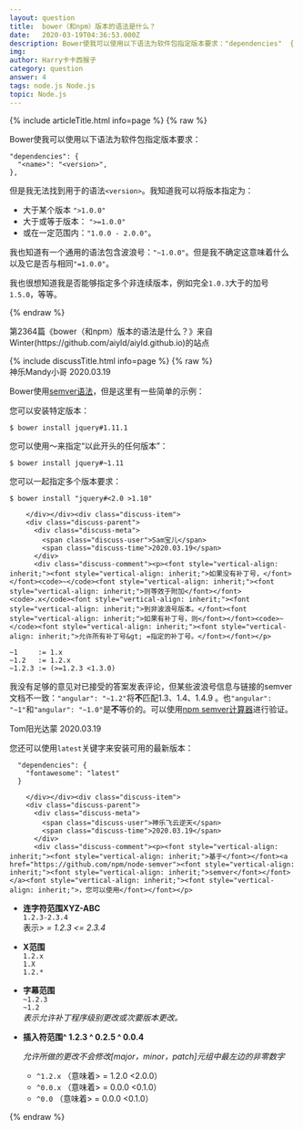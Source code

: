 ```yaml
---
layout: question
title:  bower（和npm）版本的语法是什么？
date:   2020-03-19T04:36:53.000Z
description: Bower使我可以使用以下语法为软件包指定版本要求："dependencies"  {  "<name>"  "<version>",},但...
img: 
author: Harry卡卡西猴子
category: question
answer: 4
tags: node.js Node.js
topic: Node.js
---
```

<div class="article-root">
  <div class="article">
    {% include articleTitle.html info=page %}
    {% raw %}
    <div class="article-content"><p><font style="vertical-align: inherit;"><font style="vertical-align: inherit;">Bower使我可以使用以下语法为软件包指定版本要求：</font></font></p>

<pre><code>"dependencies": {<font></font>
  "&lt;name&gt;": "&lt;version&gt;",<font></font>
},<font></font>
</code></pre>

<p><font style="vertical-align: inherit;"><font style="vertical-align: inherit;">但是我无法找到用于的语法</font></font><code>&lt;version&gt;</code><font style="vertical-align: inherit;"><font style="vertical-align: inherit;">。</font><font style="vertical-align: inherit;">我知道我可以将版本指定为：</font></font></p>

<ul>
<li><font style="vertical-align: inherit;"><font style="vertical-align: inherit;">大于某个版本 </font></font><code>"&gt;1.0.0"</code></li>
<li><font style="vertical-align: inherit;"><font style="vertical-align: inherit;">大于或等于版本： </font></font><code>"&gt;=1.0.0"</code></li>
<li><font style="vertical-align: inherit;"><font style="vertical-align: inherit;">或在一定范围内：</font></font><code>"1.0.0 - 2.0.0"</code><font style="vertical-align: inherit;"><font style="vertical-align: inherit;">。</font></font></li>
</ul>

<p><font style="vertical-align: inherit;"><font style="vertical-align: inherit;">我也知道有一个通用的语法包含波浪号：</font></font><code>"~1.0.0"</code><font style="vertical-align: inherit;"><font style="vertical-align: inherit;">。</font><font style="vertical-align: inherit;">但是我不确定这意味着什么以及它是否与相同</font></font><code>"=1.0.0"</code><font style="vertical-align: inherit;"><font style="vertical-align: inherit;">。</font></font></p>

<p><font style="vertical-align: inherit;"><font style="vertical-align: inherit;">我也很想知道我是否能够指定多个非连续版本，例如完全</font></font><code>1.0.3</code><font style="vertical-align: inherit;"><font style="vertical-align: inherit;">大于的加号</font></font><code>1.5.0</code><font style="vertical-align: inherit;"><font style="vertical-align: inherit;">，等等。</font></font></p></div>
    {% endraw %}
  </div>
  <p class="winter_mark">第2364篇《bower（和npm）版本的语法是什么？》来自Winter(https://github.com/aiyld/aiyld.github.io)的站点</p>
  <div class="discuss-wrapper">
    {% include discussTitle.html info=page %}
    {% raw %}
    <div class="discuss-list">
    <div class="discuss-item">
        <div class="discuss-parent">
          <div class="discuss-meta">
            <span class="discuss-user">神乐Mandy小哥</span>
            <span class="discuss-time">2020.03.19</span>
          </div>
          <div class="discuss-comment"><p><font style="vertical-align: inherit;"><font style="vertical-align: inherit;">Bower使用</font></font><a href="https://github.com/isaacs/node-semver/"><font style="vertical-align: inherit;"><font style="vertical-align: inherit;">semver语法</font></font></a><font style="vertical-align: inherit;"><font style="vertical-align: inherit;">，但是这里有一些简单的示例：</font></font></p>

<p><font style="vertical-align: inherit;"><font style="vertical-align: inherit;">您可以安装特定版本：</font></font></p>

<pre><code>$ bower install jquery#1.11.1
</code></pre>

<p><font style="vertical-align: inherit;"><font style="vertical-align: inherit;">您可以使用〜来指定“以此开头的任何版本”：</font></font></p>

<pre><code>$ bower install jquery#~1.11
</code></pre>

<p><font style="vertical-align: inherit;"><font style="vertical-align: inherit;">您可以一起指定多个版本要求：</font></font></p>

<pre><code>$ bower install "jquery#&lt;2.0 &gt;1.10"
</code></pre></div>
        </div></div><div class="discuss-item">
        <div class="discuss-parent">
          <div class="discuss-meta">
            <span class="discuss-user">Sam宝儿</span>
            <span class="discuss-time">2020.03.19</span>
          </div>
          <div class="discuss-comment"><p><font style="vertical-align: inherit;"><font style="vertical-align: inherit;">如果没有补丁号，</font></font><code>~</code><font style="vertical-align: inherit;"><font style="vertical-align: inherit;">则等效于附加</font></font><code>.x</code><font style="vertical-align: inherit;"><font style="vertical-align: inherit;">到非波浪号版本。</font><font style="vertical-align: inherit;">如果有补丁号，则</font></font><code>~</code><font style="vertical-align: inherit;"><font style="vertical-align: inherit;">允许所有补丁号&gt; =指定的补丁号。</font></font></p>

<pre><code>~1     := 1.x<font></font>
~1.2   := 1.2.x<font></font>
~1.2.3 := (&gt;=1.2.3 &lt;1.3.0)<font></font>
</code></pre>

<p><font style="vertical-align: inherit;"><font style="vertical-align: inherit;">我没有足够的意见对已接受的答案发表评论，但某些波浪号信息与链接的semver文档不一致：</font></font><code>"angular": "~1.2"</code><font style="vertical-align: inherit;"><font style="vertical-align: inherit;">将</font></font><strong><font style="vertical-align: inherit;"><font style="vertical-align: inherit;">不</font></font></strong><font style="vertical-align: inherit;"><font style="vertical-align: inherit;">匹配</font><font style="vertical-align: inherit;">1.3、1.4、1.4.9   </font><font style="vertical-align: inherit;">。</font><font style="vertical-align: inherit;">也</font></font><code>"angular": "~1"</code><font style="vertical-align: inherit;"><font style="vertical-align: inherit;">和</font></font><code>"angular": "~1.0"</code><font style="vertical-align: inherit;"><font style="vertical-align: inherit;">是</font></font><strong><font style="vertical-align: inherit;"><font style="vertical-align: inherit;">不</font></font></strong><font style="vertical-align: inherit;"><font style="vertical-align: inherit;">等价的。</font><font style="vertical-align: inherit;">可以使用</font></font><a href="http://semver.npmjs.com/" rel="noreferrer"><font style="vertical-align: inherit;"><font style="vertical-align: inherit;">npm semver计算器</font></font></a><font style="vertical-align: inherit;"><font style="vertical-align: inherit;">进行验证</font><font style="vertical-align: inherit;">。</font></font></p></div>
        </div></div><div class="discuss-item">
        <div class="discuss-parent">
          <div class="discuss-meta">
            <span class="discuss-user">Tom阳光达蒙</span>
            <span class="discuss-time">2020.03.19</span>
          </div>
          <div class="discuss-comment"><p><font style="vertical-align: inherit;"><font style="vertical-align: inherit;">您还可以使用</font></font><code>latest</code><font style="vertical-align: inherit;"><font style="vertical-align: inherit;">关键字来安装可用的最新版本：</font></font></p>

<pre><code>  "dependencies": {<font></font>
    "fontawesome": "latest"<font></font>
  }<font></font>
</code></pre></div>
        </div></div><div class="discuss-item">
        <div class="discuss-parent">
          <div class="discuss-meta">
            <span class="discuss-user">神乐飞云逆天</span>
            <span class="discuss-time">2020.03.19</span>
          </div>
          <div class="discuss-comment"><p><font style="vertical-align: inherit;"><font style="vertical-align: inherit;">基于</font></font><a href="https://github.com/npm/node-semver"><font style="vertical-align: inherit;"><font style="vertical-align: inherit;">semver</font></font></a><font style="vertical-align: inherit;"><font style="vertical-align: inherit;">，您可以使用</font></font></p>

<ul>
<li><p><strong><font style="vertical-align: inherit;"><font style="vertical-align: inherit;">连字符范围XYZ-ABC</font></font></strong>
<code>
1.2.3-2.3.4
</code><font style="vertical-align: inherit;"><font style="vertical-align: inherit;"> 
表示</font></font><em><font style="vertical-align: inherit;"><font style="vertical-align: inherit;">&gt; = 1.2.3 &lt;= 2.3.4</font></font></em></p></li>
<li><p><strong><font style="vertical-align: inherit;"><font style="vertical-align: inherit;">X范围</font></font></strong> 
<code>
1.2.x
1.X 
1.2.*
</code></p></li>
<li><p><strong><font style="vertical-align: inherit;"><font style="vertical-align: inherit;">字幕范围</font></font></strong>
<code>
~1.2.3
~1.2
</code>
<em><font style="vertical-align: inherit;"><font style="vertical-align: inherit;">表示允许补丁程序级别更改或次要版本更改。</font></font></em></p></li>
<li><p><strong><font style="vertical-align: inherit;"><font style="vertical-align: inherit;">插入符范围^ 1.2.3 ^ 0.2.5 ^ 0.0.4</font></font></strong></p>

<p><em><font style="vertical-align: inherit;"><font style="vertical-align: inherit;">允许所做的更改不会修改[major，minor，patch]元组中最左边的非零数字</font></font></em></p>

<ul>
<li><code>^1.2.x</code><font style="vertical-align: inherit;"><font style="vertical-align: inherit;"> （意味着&gt; = 1.2.0 &lt;2.0.0）</font></font></li>
<li><code>^0.0.x</code><font style="vertical-align: inherit;"><font style="vertical-align: inherit;"> （意味着&gt; = 0.0.0 &lt;0.1.0）</font></font></li>
<li><code>^0.0</code><font style="vertical-align: inherit;"><font style="vertical-align: inherit;"> （意味着&gt; = 0.0.0 &lt;0.1.0）</font></font></li>
</ul></li>
</ul></div>
        </div></div>
    </div>
    {% endraw %}
  </div>
<div>
